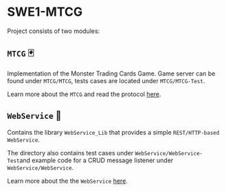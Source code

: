 # SWE1-MTCG

Project consists of two modules:

## `MTCG` 🃏

Implementation of the Monster Trading Cards Game. Game server can be found under `MTCG/MTCG`, tests cases are located under `MTCG/MTCG-Test`.

Learn more about the `MTCG` and read the protocol [here](MTCG/README.md).

## `WebService` 🚀

Contains the library `WebService_Lib` that provides a simple `REST/HTTP-based WebService`.

The directory also contains test cases under `WebService/WebService-Test`and example code for a CRUD message listener under  `WebService/WebService`.

Learn more about the the `WebService` [here](WebService/README.md).



